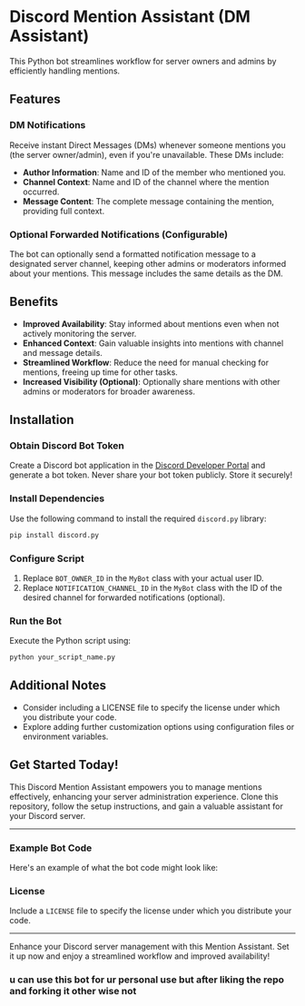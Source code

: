 # Discord Mention Assistant (DM Assistant)

This Python bot streamlines workflow for server owners and admins by efficiently handling mentions.

## Features

### DM Notifications
Receive instant Direct Messages (DMs) whenever someone mentions you (the server owner/admin), even if you're unavailable. These DMs include:

- **Author Information**: Name and ID of the member who mentioned you.
- **Channel Context**: Name and ID of the channel where the mention occurred.
- **Message Content**: The complete message containing the mention, providing full context.

### Optional Forwarded Notifications (Configurable)
The bot can optionally send a formatted notification message to a designated server channel, keeping other admins or moderators informed about your mentions. This message includes the same details as the DM.

## Benefits

- **Improved Availability**: Stay informed about mentions even when not actively monitoring the server.
- **Enhanced Context**: Gain valuable insights into mentions with channel and message details.
- **Streamlined Workflow**: Reduce the need for manual checking for mentions, freeing up time for other tasks.
- **Increased Visibility (Optional)**: Optionally share mentions with other admins or moderators for broader awareness.

## Installation

### Obtain Discord Bot Token
Create a Discord bot application in the [Discord Developer Portal](https://discord.com/developers/docs) and generate a bot token. Never share your bot token publicly. Store it securely!

### Install Dependencies
Use the following command to install the required `discord.py` library:
```bash
pip install discord.py
```

### Configure Script
1. Replace `BOT_OWNER_ID` in the `MyBot` class with your actual user ID.
2. Replace `NOTIFICATION_CHANNEL_ID` in the `MyBot` class with the ID of the desired channel for forwarded notifications (optional).

### Run the Bot
Execute the Python script using:
```bash
python your_script_name.py
```

## Additional Notes

- Consider including a LICENSE file to specify the license under which you distribute your code.
- Explore adding further customization options using configuration files or environment variables.

## Get Started Today!

This Discord Mention Assistant empowers you to manage mentions effectively, enhancing your server administration experience. Clone this repository, follow the setup instructions, and gain a valuable assistant for your Discord server.

---

### Example Bot Code

Here's an example of what the bot code might look like:


### License

Include a `LICENSE` file to specify the license under which you distribute your code. 

---

Enhance your Discord server management with this Mention Assistant. Set it up now and enjoy a streamlined workflow and improved availability!

### u can use this bot for ur personal use but after liking the repo and forking it other wise not
